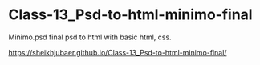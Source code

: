# Class-13_Psd-to-html-minimo-final
Minimo.psd final psd to html with basic html, css.

https://sheikhjubaer.github.io/Class-13_Psd-to-html-minimo-final/
